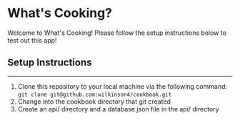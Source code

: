 # What's Cooking?
Welcome to What's Cooking! Please follow the setup instructions below to test out this app!

## Setup Instructions
---
1. Clone this repository to your local machine via the following command: `git clone git@github.com:wilkinson4/cookbook.git`
2. Change into the cookbook directory that git created
3. Create an api/ directory and a database.json file in the api/ directory
